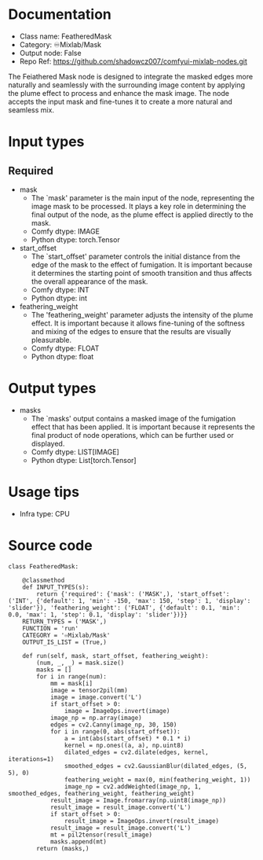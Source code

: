 # Documentation
- Class name: FeatheredMask
- Category: ♾️Mixlab/Mask
- Output node: False
- Repo Ref: https://github.com/shadowcz007/comfyui-mixlab-nodes.git

The Feiathered Mask node is designed to integrate the masked edges more naturally and seamlessly with the surrounding image content by applying the plume effect to process and enhance the mask image. The node accepts the input mask and fine-tunes it to create a more natural and seamless mix.

# Input types
## Required
- mask
    - The `mask' parameter is the main input of the node, representing the image mask to be processed. It plays a key role in determining the final output of the node, as the plume effect is applied directly to the mask.
    - Comfy dtype: IMAGE
    - Python dtype: torch.Tensor
- start_offset
    - The `start_offset' parameter controls the initial distance from the edge of the mask to the effect of fumigation. It is important because it determines the starting point of smooth transition and thus affects the overall appearance of the mask.
    - Comfy dtype: INT
    - Python dtype: int
- feathering_weight
    - The 'feathering_weight' parameter adjusts the intensity of the plume effect. It is important because it allows fine-tuning of the softness and mixing of the edges to ensure that the results are visually pleasurable.
    - Comfy dtype: FLOAT
    - Python dtype: float

# Output types
- masks
    - The `masks' output contains a masked image of the fumigation effect that has been applied. It is important because it represents the final product of node operations, which can be further used or displayed.
    - Comfy dtype: LIST[IMAGE]
    - Python dtype: List[torch.Tensor]

# Usage tips
- Infra type: CPU

# Source code
```
class FeatheredMask:

    @classmethod
    def INPUT_TYPES(s):
        return {'required': {'mask': ('MASK',), 'start_offset': ('INT', {'default': 1, 'min': -150, 'max': 150, 'step': 1, 'display': 'slider'}), 'feathering_weight': ('FLOAT', {'default': 0.1, 'min': 0.0, 'max': 1, 'step': 0.1, 'display': 'slider'})}}
    RETURN_TYPES = ('MASK',)
    FUNCTION = 'run'
    CATEGORY = '♾️Mixlab/Mask'
    OUTPUT_IS_LIST = (True,)

    def run(self, mask, start_offset, feathering_weight):
        (num, _, _) = mask.size()
        masks = []
        for i in range(num):
            mm = mask[i]
            image = tensor2pil(mm)
            image = image.convert('L')
            if start_offset > 0:
                image = ImageOps.invert(image)
            image_np = np.array(image)
            edges = cv2.Canny(image_np, 30, 150)
            for i in range(0, abs(start_offset)):
                a = int(abs(start_offset) * 0.1 * i)
                kernel = np.ones((a, a), np.uint8)
                dilated_edges = cv2.dilate(edges, kernel, iterations=1)
                smoothed_edges = cv2.GaussianBlur(dilated_edges, (5, 5), 0)
                feathering_weight = max(0, min(feathering_weight, 1))
                image_np = cv2.addWeighted(image_np, 1, smoothed_edges, feathering_weight, feathering_weight)
            result_image = Image.fromarray(np.uint8(image_np))
            result_image = result_image.convert('L')
            if start_offset > 0:
                result_image = ImageOps.invert(result_image)
            result_image = result_image.convert('L')
            mt = pil2tensor(result_image)
            masks.append(mt)
        return (masks,)
```